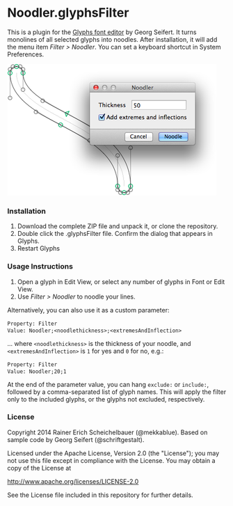 # Noodler.glyphsFilter

This is a plugin for the [Glyphs font editor](http://glyphsapp.com/) by Georg Seifert.
It turns monolines of all selected glyphs into noodles. After installation, it will add the menu item *Filter > Noodler*. You can set a keyboard shortcut in System Preferences.

![Noodling a monoline.](Noodler.png "Noodler")

### Installation

1. Download the complete ZIP file and unpack it, or clone the repository.
2. Double click the .glyphsFilter file. Confirm the dialog that appears in Glyphs.
3. Restart Glyphs

### Usage Instructions

1. Open a glyph in Edit View, or select any number of glyphs in Font or Edit View.
2. Use *Filter > Noodler* to noodle your lines.

Alternatively, you can also use it as a custom parameter:

	Property: Filter
	Value: Noodler;<noodlethickness>;<extremesAndInflection>

... where `<noodlethickness>` is the thickness of your noodle, and `<extremesAndInflection>` is `1` for yes and `0` for no, e.g.:
	
	Property: Filter
	Value: Noodler;20;1

At the end of the parameter value, you can hang `exclude:` or `include:`, followed by a comma-separated list of glyph names. This will apply the filter only to the included glyphs, or the glyphs not excluded, respectively.

### License

Copyright 2014 Rainer Erich Scheichelbauer (@mekkablue).
Based on sample code by Georg Seifert (@schriftgestalt).

Licensed under the Apache License, Version 2.0 (the "License");
you may not use this file except in compliance with the License.
You may obtain a copy of the License at

http://www.apache.org/licenses/LICENSE-2.0

See the License file included in this repository for further details.
